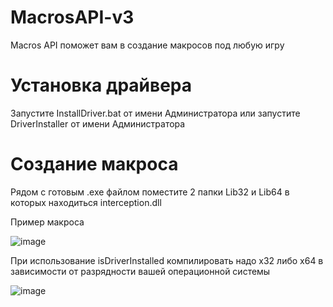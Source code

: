 # MacrosAPI-v3

Macros API поможет вам в создание макросов под любую игру

# Установка драйвера
Запустите InstallDriver.bat от имени Администратора или запустите DriverInstaller от имени Администратора

# Создание макроса
Рядом с готовым .exe файлом поместите 2 папки Lib32 и Lib64 в которых находиться interception.dll

Пример макроса

![image](https://user-images.githubusercontent.com/35975332/144324367-e4b3d4ea-d2e5-4296-a8cd-3d4235e7d9a6.png)

При использование isDriverInstalled компилировать надо x32 либо x64 в зависимости от разрядности вашей операционной системы

![image](https://user-images.githubusercontent.com/35975332/144324387-2da6441c-dd0b-4c1b-bf67-0338bbcc8b86.png)
